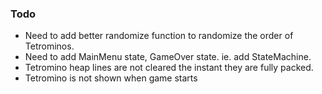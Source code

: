 ### Todo

* Need to add better randomize function to randomize the order of Tetrominos.
* Need to add MainMenu state, GameOver state. ie. add StateMachine.
* Tetromino heap lines are not cleared the instant they are fully packed.
* Tetromino is not shown when game starts
